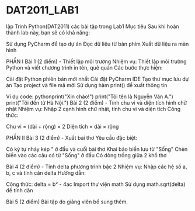 # DAT2011_LAB1
lập Trình Python(DAT2011) các bài tập trong Lab1
Mục tiêu
Sau khi hoàn thành lab này, bạn sẽ có khả năng:

Sử dụng PyCharm để tạo dự án
Đọc dữ liệu từ bàn phím
Xuất dữ liệu ra màn hình

PHẦN I
Bài 1 (2 điểm) - Thiết lập môi trường
Nhiệm vụ: Thiết lập môi trường Python và viết chương trình in tên, quê quán
Các bước thực hiện:

Cài đặt Python phiên bản mới nhất
Cài đặt PyCharm IDE
Tạo thư mục lưu dự án
Tạo project và file mã mới
Sử dụng hàm print() để xuất thông tin

Ví dụ code:
pythonprint("Xin chào!")
print("Tôi tên là Nguyễn Văn A.")
print("Tôi đến từ Hà Nội.")
Bài 2 (2 điểm) - Tính chu vi và diện tích hình chữ nhật
Nhiệm vụ: Nhập 2 cạnh hình chữ nhật, tính chu vi và diện tích
Công thức:

Chu vi = (dài + rộng) × 2
Diện tích = dài × rộng

PHẦN II
Bài 3 (2 điểm) - Xuất bài thơ
Yêu cầu đặc biệt:

Có ký tự nháy kép " ở đầu và cuối bài thơ
Khai báo biến lưu từ "Sống"
Chèn biến vào các câu có từ "Sống" ở đầu
Có dòng trống giữa 2 khổ thơ

Bài 4 (2 điểm) - Tính delta phương trình bậc 2
Nhiệm vụ: Nhập các hệ số a, b, c và tính căn delta
Hướng dẫn:

Công thức: delta = b² - 4ac
Import thư viện math
Sử dụng math.sqrt(delta) để tính căn

Bài 5 (2 điểm)
Bài tập do giảng viên bổ sung thêm.
